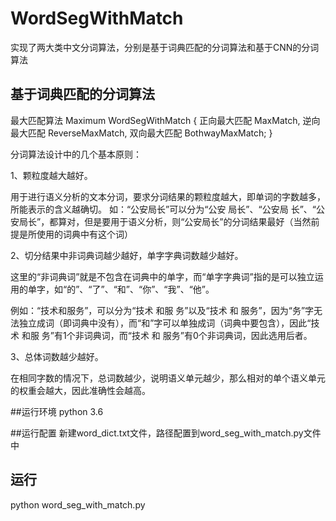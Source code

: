 # WordSegWithMatch
实现了两大类中文分词算法，分别是基于词典匹配的分词算法和基于CNN的分词算法

## 基于词典匹配的分词算法

最大匹配算法 Maximum WordSegWithMatch
{
    正向最大匹配 MaxMatch,
    逆向最大匹配 ReverseMaxMatch,
    双向最大匹配 BothwayMaxMatch;
}

分词算法设计中的几个基本原则：

1、颗粒度越大越好。

用于进行语义分析的文本分词，要求分词结果的颗粒度越大，即单词的字数越多，所能表示的含义越确切。
如：“公安局长”可以分为“公安 局长”、“公安局 长”、“公安局长”，都算对，但是要用于语义分析，则“公安局长”的分词结果最好（当然前提是所使用的词典中有这个词）

2、切分结果中非词典词越少越好，单字字典词数越少越好。

这里的“非词典词”就是不包含在词典中的单字，而“单字字典词”指的是可以独立运用的单字，如“的”、“了”、“和”、“你”、“我”、“他”。

例如：“技术和服务”，可以分为“技术 和服 务”以及“技术 和 服务”，因为“务”字无法独立成词（即词典中没有），而“和”字可以单独成词（词典中要包含），因此“技术 和服 务”有1个非词典词，而“技术 和 服务”有0个非词典词，因此选用后者。

3、总体词数越少越好。

在相同字数的情况下，总词数越少，说明语义单元越少，那么相对的单个语义单元的权重会越大，因此准确性会越高。


##运行环境
python 3.6

##运行配置
新建word_dict.txt文件，路径配置到word_seg_with_match.py文件中

## 运行
python word_seg_with_match.py

